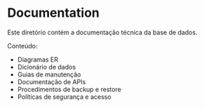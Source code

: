 # Documentation

Este diretório contém a documentação técnica da base de dados.

Conteúdo:
- Diagramas ER
- Dicionário de dados
- Guias de manutenção
- Documentação de APIs
- Procedimentos de backup e restore
- Políticas de segurança e acesso
